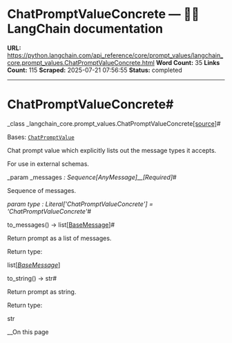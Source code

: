 # ChatPromptValueConcrete — 🦜🔗 LangChain  documentation

**URL:** https://python.langchain.com/api_reference/core/prompt_values/langchain_core.prompt_values.ChatPromptValueConcrete.html
**Word Count:** 35
**Links Count:** 115
**Scraped:** 2025-07-21 07:56:55
**Status:** completed

---

# ChatPromptValueConcrete\#

_class _langchain\_core.prompt\_values.ChatPromptValueConcrete[\[source\]](https://python.langchain.com/api_reference/_modules/langchain_core/prompt_values.html#ChatPromptValueConcrete)\#     

Bases: [`ChatPromptValue`](https://python.langchain.com/api_reference/core/prompt_values/langchain_core.prompt_values.ChatPromptValue.html#langchain_core.prompt_values.ChatPromptValue "langchain_core.prompt_values.ChatPromptValue")

Chat prompt value which explicitly lists out the message types it accepts.

For use in external schemas.

_param _messages _: Sequence\[AnyMessage\]__\[Required\]_\#     

Sequence of messages.

_param _type _: Literal\['ChatPromptValueConcrete'\]__ = 'ChatPromptValueConcrete'_\#     

to\_messages\(\) → list\[[BaseMessage](https://python.langchain.com/api_reference/core/messages/langchain_core.messages.base.BaseMessage.html#langchain_core.messages.base.BaseMessage "langchain_core.messages.base.BaseMessage")\]\#     

Return prompt as a list of messages.

Return type:     

list\[[_BaseMessage_](https://python.langchain.com/api_reference/core/messages/langchain_core.messages.base.BaseMessage.html#langchain_core.messages.base.BaseMessage "langchain_core.messages.base.BaseMessage")\]

to\_string\(\) → str\#     

Return prompt as string.

Return type:     

str

__On this page